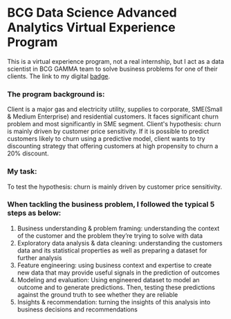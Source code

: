 # BCG Data Science Advanced Analytics Virtual Experience Program
This is a virtual experience program, not a real internship, but I act as a data scientist in BCG GAMMA team to solve business problems for one of their clients.
The link to my digital [badge](https://www.theforage.com/badges/NorEhdj87k7nLnwK2/u9ok5BmjGqPyinrE2/Badge%20of%20completion%20for%20the%20Open-Access%20Data%20Science%20&%20Advanced%20Analytics%20Virtual%20Experience%20Program/Jing?ref=NorEhdj87k7nLnwK2).

### The program background is:
Client is a major gas and electricity utility, supplies to corporate, SME(Small & Medium Enterprise) and residential customers.
It faces significant churn problem and most significantly in SME segment.
Client's hypothesis: churn is mainly driven by customer price sensitivity.
If it is possible to predict customers likely to churn using a predictive model, client wants to try discounting strategy that offering customers at high propensity to churn a 20% discount.

### My task:
To test the hypothesis: churn is mainly driven by customer price sensitivity.

### When tackling the business problem, I followed the typical 5 steps as below:

1. Business understanding & problem framing: understanding the context of the customer and the problem they’re trying to solve with data
2. Exploratory data analysis & data cleaning: understanding the customers data and its statistical properties as well as preparing a dataset for further analysis
3. Feature engineering: using business context and expertise to create new data that may provide useful signals in the prediction of outcomes
4. Modeling and evaluation: Using engineered dataset to model an outcome and to generate predictions. Then, testing these predictions against the ground truth to see whether they are reliable
5. Insights & recommendation: turning the insights of this analysis into business decisions and recommendations
